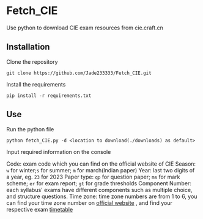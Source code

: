 # Fetch_CIE
Use python to download CIE exam resources from cie.craft.cn

## Installation
Clone the repository
```
git clone https://github.com/Jade233333/Fetch_CIE.git
```

Install the requirements
```
pip install -r requirements.txt
```

## Use
Run the python file
```
python fetch_CIE.py -d <location to download(./downloads) as default>
```

Input required information on the console

Code: exam code which you can find on the official website of CIE
Season: `w` for winter;`s` for summer; `m` for march(Indian paper)
Year: last two digits of a year, eg. `23` for 2023
Paper type: `qp` for question paper; `ms` for mark scheme; `er` for exam report; `gt` for grade thresholds
Component Number: each syllabus' exams have different components such as multiple choice, and structure questions. 
Time zone: time zone numbers are from 1 to 6, you can find your time zone number on [official website](https://www.cambridgeinternational.org/exam-administration/cambridge-exams-officers-guide/phase-1-preparation/timetabling-exams/administrative-zone/) , and find your respective exam [timetable](https://www.cambridgeinternational.org/exam-administration/cambridge-exams-officers-guide/phase-1-preparation/timetabling-exams/exam-timetables/)

